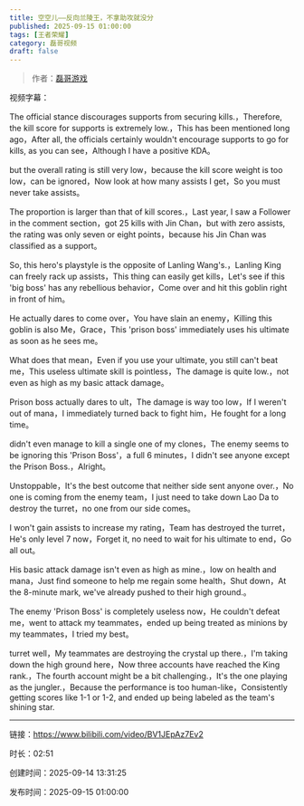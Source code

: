 ```yaml
---
title: 空空儿——反向兰陵王，不拿助攻就没分
published: 2025-09-15 01:00:00
tags: [王者荣耀]
category: 磊哥视频
draft: false
---
```



> 作者：[磊哥游戏](https://space.bilibili.com/268941858?spm_id_from=333.788.upinfo.head.click)

视频字幕：

The official stance discourages supports from securing kills.，Therefore, the kill score for supports is extremely low.，This has been mentioned long ago，After all, the officials certainly wouldn't encourage supports to go for kills, as you can see，Although I have a positive KDA。

but the overall rating is still very low，because the kill score weight is too low，can be ignored，Now look at how many assists I get，So you must never take assists。

The proportion is larger than that of kill scores.，Last year, I saw a Follower in the comment section，got 25 kills with Jin Chan，but with zero assists, the rating was only seven or eight points，because his Jin Chan was classified as a support。

So, this hero's playstyle is the opposite of Lanling Wang's.，Lanling King can freely rack up assists，This thing can easily get kills，Let's see if this 'big boss' has any rebellious behavior，Come over and hit this goblin right in front of him。

He actually dares to come over，You have slain an enemy，Killing this goblin is also Me，Grace，This 'prison boss' immediately uses his ultimate as soon as he sees me。

What does that mean，Even if you use your ultimate, you still can't beat me，This useless ultimate skill is pointless，The damage is quite low.，not even as high as my basic attack damage。

Prison boss actually dares to ult，The damage is way too low，If I weren't out of mana，I immediately turned back to fight him，He fought for a long time。

didn't even manage to kill a single one of my clones，The enemy seems to be ignoring this 'Prison Boss'，a full 6 minutes，I didn't see anyone except the Prison Boss.，Alright。

Unstoppable，It's the best outcome that neither side sent anyone over.，No one is coming from the enemy team，I just need to take down Lao Da to destroy the turret，no one from our side comes。

I won't gain assists to increase my rating，Team has destroyed the turret，He's only level 7 now，Forget it, no need to wait for his ultimate to end，Go all out。

His basic attack damage isn't even as high as mine.，low on health and mana，Just find someone to help me regain some health，Shut down，At the 8-minute mark, we've already pushed to their high ground.。

The enemy 'Prison Boss' is completely useless now，He couldn't defeat me，went to attack my teammates，ended up being treated as minions by my teammates，I tried my best。

turret well，My teammates are destroying the crystal up there.，I'm taking down the high ground here，Now three accounts have reached the King rank.，The fourth account might be a bit challenging.，It's the one playing as the jungler.，Because the performance is too human-like，Consistently getting scores like 1-1 or 1-2, and ended up being labeled as the team's shining star.

---

链接：https://www.bilibili.com/video/BV1JEpAz7Ev2

时长：02:51

创建时间：2025-09-14 13:31:25

发布时间：2025-09-15 01:00:00

